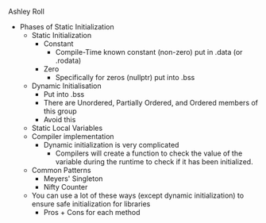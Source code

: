 Ashley Roll

- Phases of Static Initialization
	- Static Initialization
		- Constant
			- Compile-Time known constant (non-zero) put in .data (or .rodata)
		- Zero
			- Specifically for zeros (nullptr) put into .bss
	- Dynamic Initialisation
		- Put into .bss
		- There are Unordered, Partially Ordered, and Ordered members of this group
		- Avoid this
	- Static Local Variables
	- Compiler implementation
		- Dynamic initialization is very complicated
			- Compilers will create a function to check the value of the variable during the runtime to check if it has been initialized.
	- Common Patterns
		- Meyers' Singleton
		- Nifty Counter
	- You can use a lot of these ways (except dynamic initialization) to ensure safe initialization for libraries
		- Pros + Cons for each method